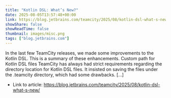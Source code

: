 ```yaml
---
title: "Kotlin DSL: What’s New?"
date: 2025-08-05T13:57:48+00:00
link: https://blog.jetbrains.com/teamcity/2025/08/kotlin-dsl-what-s-new/
showShare: false
showReadTime: false
thumbnail: images/misc.png
tags: ["blog.jetbrains.com"]
---
```

In the last few TeamCity releases, we made some improvements to the Kotlin DSL. This is a summary of these enhancements. Custom path for Kotlin DSL files TeamCity has always had strict requirements regarding the directory location for Kotlin DSL files. It insisted on saving the files under the .teamcity directory, which had some drawbacks. […]

- Link to article: https://blog.jetbrains.com/teamcity/2025/08/kotlin-dsl-what-s-new/